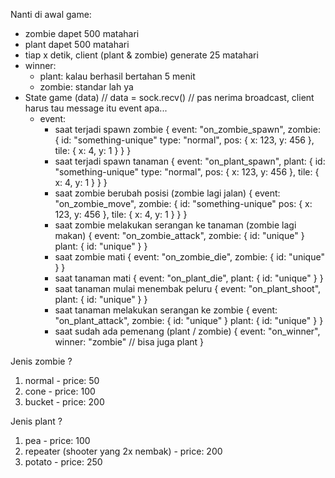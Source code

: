 Nanti di awal game:
- zombie dapet 500 matahari
- plant dapet 500 matahari
- tiap x detik, client (plant & zombie) generate 25 matahari
- winner:
    - plant: kalau berhasil bertahan 5 menit
    - zombie: standar lah ya
- State game (data)
    // data = sock.recv() // pas nerima broadcast, client harus tau message itu event apa...
    - event:
        - saat terjadi spawn zombie
            {
                event: "on_zombie_spawn",
                zombie: {
                    id: "something-unique"
                    type: "normal",
                    pos: {
                        x: 123,
                        y: 456
                    },
                    tile: {
                        x: 4,
                        y: 1
                    }
                }
            }
        - saat terjadi spawn tanaman
            {
                event: "on_plant_spawn",
                plant: {
                    id: "something-unique"
                    type: "normal",
                    pos: {
                        x: 123,
                        y: 456
                    },
                    tile: {
                        x: 4,
                        y: 1
                    }
                }
            }
        - saat zombie berubah posisi (zombie lagi jalan)
            {
                event: "on_zombie_move",
                zombie: {
                    id: "something-unique"
                    pos: {
                        x: 123,
                        y: 456
                    },
                    tile: {
                        x: 4,
                        y: 1
                    }
                }
            }
        - saat zombie melakukan serangan ke tanaman (zombie lagi makan)
            {
                event: "on_zombie_attack",
                zombie: {
                    id: "unique"
                }
                plant: {
                    id: "unique"
                }
            }
        - saat zombie mati
            {
                event: "on_zombie_die",
                zombie: {
                    id: "unique"
                }
            }
        - saat tanaman mati
            {
                event: "on_plant_die",
                plant: {
                    id: "unique"
                }
            }
        - saat tanaman mulai menembak peluru
            {
                event: "on_plant_shoot",
                plant: {
                    id: "unique"
                }
            }
        - saat tanaman melakukan serangan ke zombie
            {
                event: "on_plant_attack",
                zombie: {
                    id: "unique"
                }
                plant: {
                    id: "unique"
                }
            }
        - saat sudah ada pemenang (plant / zombie)
            {
                event: "on_winner",
                winner: "zombie" // bisa juga plant
            }

Jenis zombie ?
1. normal - price: 50
2. cone - price: 100
3. bucket - price: 200

Jenis plant ?
1. pea - price: 100
2. repeater (shooter yang 2x nembak) - price: 200
3. potato - price: 250